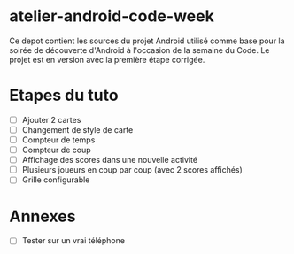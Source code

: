 atelier-android-code-week
=========================
Ce depot contient les sources du projet Android utilisé comme base pour la soirée de découverte d'Android à l'occasion de la semaine du Code.
Le projet est en version avec la première étape corrigée.


Etapes du tuto
=========================
- [ ] Ajouter 2 cartes
- [ ] Changement de style de carte
- [ ] Compteur de temps
- [ ] Compteur de coup
- [ ] Affichage des scores dans une nouvelle activité
- [ ] Plusieurs joueurs en coup par coup (avec 2 scores affichés)
- [ ] Grille configurable

Annexes
======
- [ ] Tester sur un vrai téléphone